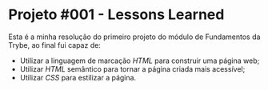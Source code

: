 # Projeto #001 - Lessons Learned

Esta é a minha resolução do primeiro projeto do módulo de Fundamentos da Trybe, ao final fui capaz de:

* Utilizar a linguagem de marcação _HTML_ para construir uma página web;
* Utilizar _HTML_ semântico para tornar a página criada mais acessível;
* Utilizar _CSS_ para estilizar a página.